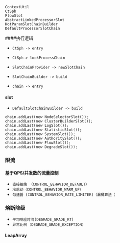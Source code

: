 ```
ContextUtil
CtSph
FlowSlot
AbstractLinkedProcessorSlot
HotParamSlotChainBuilder
DefaultProcessorSlotChain
```

####执行逻辑

* `CtSph -> entry`

* `CtSph-> lookProcessChain` 

* `SlotChainProvider -> newSlotChain`

* `SlotChainBuilder -> build`

* `chain -> entry` 

  

#### slot

* `DefaultSlotChainBuilder -> build`

```
chain.addLast(new NodeSelectorSlot());
chain.addLast(new ClusterBuilderSlot());
chain.addLast(new LogSlot());
chain.addLast(new StatisticSlot());
chain.addLast(new SystemSlot());
chain.addLast(new AuthoritySlot());
chain.addLast(new FlowSlot());
chain.addLast(new DegradeSlot());
```

### 限流

#### 基于QPS/并发数的流量控制

* `直接拒绝 （CONTROL_BEHAVIOR_DEFAULT）` 
* `冷启动（CONTROL_BEHAVIOR_WARM_UP） `
* `匀速器 (CONTROL_BEHAVIOR_RATE_LIMITER)（漏桶算法 ）`

### 熔断降级

* `平均响应时间(DEGRADE_GRADE_RT)  `
* `异常比例 (DEGRADE_GRADE_EXCEPTION)` 

#### LeapArray

